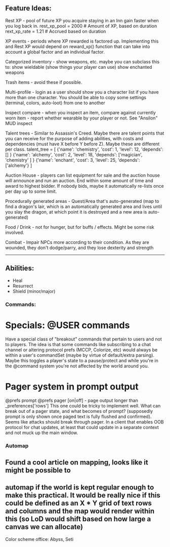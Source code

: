 Feature Ideas:
-----------------------------------------------------------------------------

Rest XP - pool of future XP you acquire staying in an Inn gain faster when 
          you log back in.
            rest_xp_pool = 2000   # Amount of XP, based on duration
            rext_xp_rate = 1.21   # Accrued based on duration

XP events - periods where XP rewarded is factored up.  Implementing this and
            Rest XP would depend on reward_xp() function that can take into
            account a global factor and an individual factor.

Categorized inventory - show weapons, etc.  maybe you can subclass this to:
                        show wieldable (show things your player can use)
                        show enchanted weapons

Trash items - avoid these if possible.

Multi-profile  - login as a user should show you a character list if you
                 have more than one character.  You should be able to copy
                 some settings (terminal, colors, auto-loot) from one to
                 another

Inspect compare - when you inspect an item, compare against currently worn
                 item - report whether wearable by your player or not.
                 See "Ansilon" MUD inspect


Talent trees - Similar to Assassin's Creed.  Maybe there are talent points
               that you can receive for the purpose of adding abilities, 
               with costs and dependencies (must have X before Y before Z).
               Maybe these are different per class.
                talent_tree = [
                    {'name': 'chemistry', 'cost': 1, 'level': 12, 'depends': [] }
                    {'name': 'alchemy',   'cost': 2, 'level': 18, 'depends': ['magician', 'chemistry' ] }
                    {'name': 'enchant',   'cost': 3, 'level': 25, 'depends': ['alchemy'}
                ]

Auction House - players can list equipment for sale and the auction house
                will announce and run an auction.  End within some amount
                of time and award to highest bidder.  If nobody bids, maybe
                it automatically re-lists once per day up to some limit.

Procedurally generated areas - Quest/Area that's auto-generated (map to find
                a dragon's lair, which is an automatically generated area
                and lives until you slay the dragon, at which point it is
                destroyed and a new area is auto-generated)

Food / Drink  - not for hunger, but for buffs / effects.  Might be some risk involved.

Combat - Impair NPCs more according to their condition.  As they are wounded, they
         don't dodge/parry, and they lose dexterity and strength



-----
## Abilities:

* Heal
* Resurrect
* Shield (minor/major)

### Commands:

# Specials: @USER commands
Have a special class of "breakout" commands that pertain to users and not to
players.  The idea is that some commands like subscribing to a chat channel 
or altering protocol prefs (MCCP, Colorize, etc) would always be within a
user's commandSet (maybe by virtue of default/extra parsing).  Maybe this 
toggles a player's state to a pause/protect and while you're in the @command
system you're not affected by the world around you.

# Pager system in prompt output
@prefs prompt
@prefs pager [on|off] - page output longer than _preferences['rows']
  This one could be tricky to implement well.  What can break out of a pager
  state, and what becomes of prompt?  (supposedly prompt is only shown once
  paged text is fully flushed and confirmed).  Seems like attacks should break
  through pager.  In a client that enables OOB protocol for chat updates, at
  least that could update in a separate context and not muck up the main
  window.

### Automap
## Found a cool article on mapping, looks like it might be possible to
automap if the world is kept regular enough to make this practical.
It would be really nice if this could be defined as an X * Y grid of text
rows and columns and the map would render within this (so LoD would shift
based on how large a canvas we can allocate)
--
Color scheme office: Abyss, Seti
